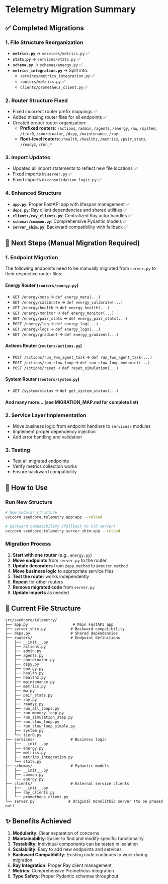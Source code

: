 # Telemetry Migration Summary

## ✅ Completed Migrations

### 1. File Structure Reorganization
- **`metrics.py`** → `services/metrics.py` ✅
- **`stats.py`** → `services/stats.py` ✅  
- **`schema.py`** → `schemas/energy.py` ✅
- **`metrics_integration.py`** → Split into:
  - `services/metrics_integration.py` ✅
  - `routers/metrics.py` ✅
  - `clients/prometheus_client.py` ✅

### 2. Router Structure Fixed
- Fixed incorrect router prefix mappings ✅
- Added missing router files for all endpoints ✅
- Created proper router organization:
  - **Prefixed routers**: `/actions`, `/admin`, `/agents`, `/energy`, `/mw`, `/system`, `/tier0`, `/coordinator`, `/dspy`, `/maintenance`, `/ray`
  - **Root-level routers**: `/health`, `/healthz`, `/metrics`, `/pair_stats`, `/readyz`, `/run_*`

### 3. Import Updates
- Updated all import statements to reflect new file locations ✅
- Fixed imports in `server.py` ✅
- Fixed imports in `consolidation_logic.py` ✅

### 4. Enhanced Structure
- **`app.py`**: Proper FastAPI app with lifespan management ✅
- **`deps.py`**: Ray client dependencies and shared utilities ✅
- **`clients/ray_clients.py`**: Centralized Ray actor handles ✅
- **`schemas/common.py`**: Comprehensive Pydantic models ✅
- **`server_shim.py`**: Backward compatibility with fallback ✅

## 🔄 Next Steps (Manual Migration Required)

### 1. Endpoint Migration
The following endpoints need to be manually migrated from `server.py` to their respective router files:

#### Energy Router (`routers/energy.py`)
- `GET /energy/meta` → `def energy_meta(...)`
- `GET /energy/calibrate` → `def energy_calibrate(...)`
- `GET /energy/health` → `def energy_health(...)`
- `GET /energy/monitor` → `def energy_monitor(...)`
- `GET /energy/pair_stats` → `def energy_pair_stats(...)`
- `POST /energy/log` → `def energy_log(...)`
- `GET /energy/logs` → `def energy_logs(...)`
- `GET /energy/gradient` → `def energy_gradient(...)`

#### Actions Router (`routers/actions.py`)
- `POST /actions/run_two_agent_task` → `def run_two_agent_task(...)`
- `POST /actions/run_slow_loop` → `def run_slow_loop_endpoint(...)`
- `POST /actions/reset` → `def reset_simulation(...)`

#### System Router (`routers/system.py`)
- `GET /system/status` → `def get_system_status(...)`

#### And many more... (see MIGRATION_MAP.md for complete list)

### 2. Service Layer Implementation
- Move business logic from endpoint handlers to `services/` modules
- Implement proper dependency injection
- Add error handling and validation

### 3. Testing
- Test all migrated endpoints
- Verify metrics collection works
- Ensure backward compatibility

## 🚀 How to Use

### Run New Structure
```bash
# New modular structure
uvicorn seedcore.telemetry.app:app --reload

# Backward compatibility (fallback to old server)
uvicorn seedcore.telemetry.server_shim:app --reload
```

### Migration Process
1. **Start with one router** (e.g., `energy.py`)
2. **Move endpoints** from `server.py` to the router
3. **Update decorators** from `@app.method` to `@router.method`
4. **Move business logic** to appropriate service files
5. **Test the router** works independently
6. **Repeat** for other routers
7. **Remove migrated code** from `server.py`
8. **Update imports** as needed

## 📁 Current File Structure

```
src/seedcore/telemetry/
├── app.py                    # Main FastAPI app
├── server_shim.py           # Backward compatibility
├── deps.py                  # Shared dependencies
├── routers/                 # Endpoint definitions
│   ├── __init__.py
│   ├── actions.py
│   ├── admin.py
│   ├── agents.py
│   ├── coordinator.py
│   ├── dspy.py
│   ├── energy.py
│   ├── health.py
│   ├── healthz.py
│   ├── maintenance.py
│   ├── metrics.py
│   ├── mw.py
│   ├── pair_stats.py
│   ├── ray.py
│   ├── readyz.py
│   ├── run_all_loops.py
│   ├── run_memory_loop.py
│   ├── run_simulation_step.py
│   ├── run_slow_loop.py
│   ├── run_slow_loop_simple.py
│   ├── system.py
│   └── tier0.py
├── services/                # Business logic
│   ├── __init__.py
│   ├── energy.py
│   ├── metrics.py
│   ├── metrics_integration.py
│   └── stats.py
├── schemas/                 # Pydantic models
│   ├── __init__.py
│   ├── common.py
│   └── energy.py
├── clients/                 # External service clients
│   ├── __init__.py
│   ├── ray_clients.py
│   └── prometheus_client.py
└── server.py               # Original monolithic server (to be phased out)
```

## ✨ Benefits Achieved

1. **Modularity**: Clear separation of concerns
2. **Maintainability**: Easier to find and modify specific functionality
3. **Testability**: Individual components can be tested in isolation
4. **Scalability**: Easy to add new endpoints and services
5. **Backward Compatibility**: Existing code continues to work during migration
6. **Ray Integration**: Proper Ray client management
7. **Metrics**: Comprehensive Prometheus integration
8. **Type Safety**: Proper Pydantic schemas throughout
